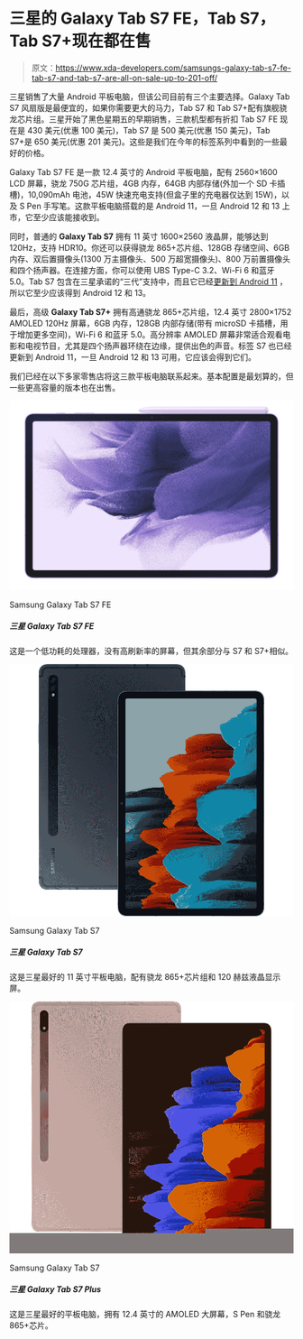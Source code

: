 # 三星的 Galaxy Tab S7 FE，Tab S7，Tab S7+现在都在售

> 原文：<https://www.xda-developers.com/samsungs-galaxy-tab-s7-fe-tab-s7-and-tab-s7-are-all-on-sale-up-to-201-off/>

三星销售了大量 Android 平板电脑，但该公司目前有三个主要选择。Galaxy Tab S7 风扇版是最便宜的，如果你需要更大的马力，Tab S7 和 Tab S7+配有旗舰骁龙芯片组。三星开始了黑色星期五的早期销售，三款机型都有折扣 Tab S7 FE 现在是 430 美元(优惠 100 美元)，Tab S7 是 500 美元(优惠 150 美元)，Tab S7+是 650 美元(优惠 201 美元)。这些是我们在今年的标签系列中看到的一些最好的价格。

Galaxy Tab S7 FE 是一款 12.4 英寸的 Android 平板电脑，配有 2560×1600 LCD 屏幕，骁龙 750G 芯片组，4GB 内存，64GB 内部存储(外加一个 SD 卡插槽)，10,090mAh 电池，45W 快速充电支持(但盒子里的充电器仅达到 15W)，以及 S Pen 手写笔。这款平板电脑搭载的是 Android 11，一旦 Android 12 和 13 上市，它至少应该能接收到。

同时，普通的 **Galaxy Tab S7** 拥有 11 英寸 1600×2560 液晶屏，能够达到 120Hz，支持 HDR10。你还可以获得骁龙 865+芯片组、128GB 存储空间、6GB 内存、双后置摄像头(1300 万主摄像头、500 万超宽摄像头)、800 万前置摄像头和四个扬声器。在连接方面，你可以使用 UBS Type-C 3.2、Wi-Fi 6 和蓝牙 5.0。Tab S7 包含在三星承诺的“三代”支持中，而且它已经[更新到 Android 11](https://www.xda-developers.com/here-are-the-new-productivity-features-added-in-the-samsung-galaxy-tab-s7s-one-ui-3-1-update/) ，所以它至少应该得到 Android 12 和 13。

最后，高级 **Galaxy Tab S7+** 拥有高通骁龙 865+芯片组，12.4 英寸 2800×1752 AMOLED 120Hz 屏幕，6GB 内存，128GB 内部存储(带有 microSD 卡插槽，用于增加更多空间)，Wi-Fi 6 和蓝牙 5.0。高分辨率 AMOLED 屏幕非常适合观看电影和电视节目，尤其是四个扬声器环绕在边缘，提供出色的声音。标签 S7 也已经更新到 Android 11，一旦 Android 12 和 13 可用，它应该会得到它们。

我们已经在以下多家零售店将这三款平板电脑联系起来。基本配置是最划算的，但一些更高容量的版本也在出售。

 <picture>![This has a lower-power processor and no high refresh rate screen, but the rest is similar to the Tab S7 and S7+.](img/26fb4fc36bb18583c92c1b56669a4f9c.png)</picture> 

Samsung Galaxy Tab S7 FE

##### 三星 Galaxy Tab S7 FE

这是一个低功耗的处理器，没有高刷新率的屏幕，但其余部分与 S7 和 S7+相似。

 <picture>![This is Samsung's best 11-inch tablet, complete with a Snapdragon 865+ chipset and a 120Hz LCD screen.](img/6cd41864ba3cc4a7093196367aad33d6.png)</picture> 

Samsung Galaxy Tab S7

##### 三星 Galaxy Tab S7

这是三星最好的 11 英寸平板电脑，配有骁龙 865+芯片组和 120 赫兹液晶显示屏。

 <picture>![Best Buy is offering the Galaxy Tab S7 Wi-Fi at a discounted price, and you can get 15 months of Microsoft 365 for the price of 12 if you want.](img/3fb10d322c77a6cad9c274d049a97cd1.png)</picture> 

Samsung Galaxy Tab S7

##### 三星 Galaxy Tab S7 Plus

这是三星最好的平板电脑，拥有 12.4 英寸的 AMOLED 大屏幕，S Pen 和骁龙 865+芯片。